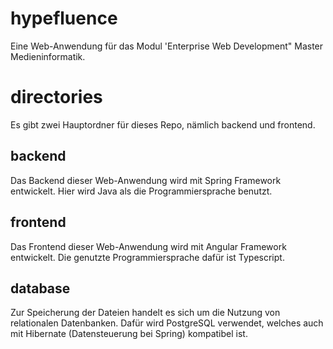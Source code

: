 # hypefluence
Eine Web-Anwendung für das Modul 'Enterprise Web Development" Master Medieninformatik.

# directories
Es gibt zwei Hauptordner für dieses Repo, nämlich backend und frontend.

## backend
Das Backend dieser Web-Anwendung wird mit Spring Framework entwickelt. Hier wird Java als die Programmiersprache benutzt. 

## frontend
Das Frontend dieser Web-Anwendung wird mit Angular Framework entwickelt. Die genutzte Programmiersprache dafür ist Typescript.

## database
Zur Speicherung der Dateien handelt es sich um die Nutzung von relationalen Datenbanken. Dafür wird PostgreSQL verwendet, welches auch mit Hibernate (Datensteuerung bei Spring) kompatibel ist.
